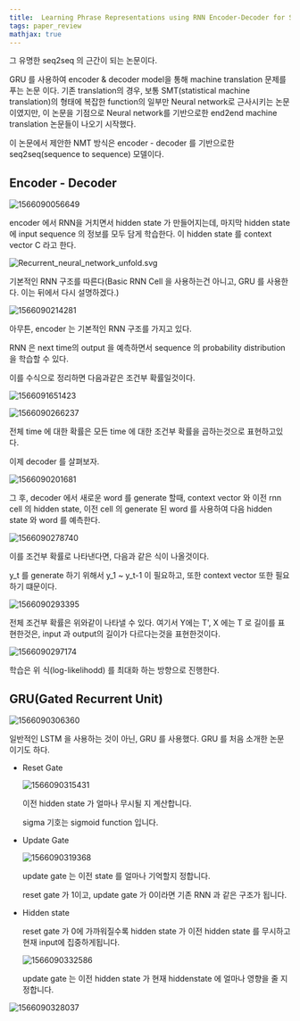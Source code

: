 ```yaml
---
title:  Learning Phrase Representations using RNN Encoder-Decoder for Statistical Machine Translation
tags: paper_review
mathjax: true
---
```



그 유명한 seq2seq 의 근간이 되는 논문이다.

GRU 를 사용하여 encoder & decoder model을 통해 machine translation 문제를 푸는 논문 이다. 기존 translation의 경우, 보통 SMT(statistical machine translation)의 형태에 복잡한 function의 일부만 Neural network로 근사시키는 논문이였지만, 이 논문을 기점으로 Neural network를 기반으로한 end2end machine translation 논문들이 나오기 시작했다.



이 논문에서 제안한 NMT 방식은 encoder - decoder 를 기반으로한 seq2seq(sequence to sequence) 모델이다.

## Encoder - Decoder

![1566090056649](https://strutive07.github.io/assets/images/til_images/1566090056649.png)

encoder 에서 RNN을 거치면서 hidden state 가 만들어지는데, 마지막 hidden state 에 input sequence 의 정보를 모두 담게 학습한다. 이 hidden state 를 context vector C 라고 한다.

![Recurrent_neural_network_unfold.svg](https://strutive07.github.io/assets/images/til_images/Recurrent_neural_network_unfold.svg.png)

기본적인 RNN 구조를 따른다(Basic RNN Cell 을 사용하는건 아니고, GRU 를 사용한다. 이는 뒤에서 다시 설명하겠다.)

![1566090214281](https://strutive07.github.io/assets/images/til_images/1566090214281.png)

아무튼, encoder 는 기본적인 RNN 구조를 가지고 있다.

RNN 은 next time의 output 을 예측하면서 sequence 의 probability distribution을 학습할 수 있다.

이를 수식으로 정리하면 다음과같은 조건부 확률일것이다.

![1566091651423](https://strutive07.github.io/assets/images/til_images/1566091651423.png)

![1566090266237](https://strutive07.github.io/assets/images/til_images/1566090266237.png)

전체 time 에 대한 확률은 모든 time 에 대한 조건부 확률을 곱하는것으로 표현하고있다.



이제 decoder 를 살펴보자.

![1566090201681](https://strutive07.github.io/assets/images/til_images/1566090201681.png)

그 후, decoder 에서 새로운 word 를 generate 할때, context vector 와 이전 rnn cell 의 hidden state, 이전 cell 의 generate 된 word 를 사용하여 다음 hidden state 와 word 를 예측한다.

![1566090278740](https://strutive07.github.io/assets/images/til_images/1566090278740.png)

이를 조건부 확률로 나타낸다면, 다음과 같은 식이 나올것이다.

y_t 를 generate 하기 위해서 y_1 ~ y_t-1 이 필요하고, 또한 context vector 또한 필요하기 떄문이다.

![1566090293395](https://strutive07.github.io/assets/images/til_images/1566090293395.png)

전체 조건부 확률은 위와같이 나타낼 수 있다. 여기서 Y에는 T', X 에는 T 로 길이를 표현한것은, input 과 output의 길이가 다르다는것을 표현한것이다.

![1566090297174](https://strutive07.github.io/assets/images/til_images/1566090297174.png)

학습은 위 식(log-likelihodd) 를 최대화 하는 방향으로 진행한다.





## GRU(Gated Recurrent Unit)



![1566090306360](https://strutive07.github.io/assets/images/til_images/1566090306360.png)

일반적인 LSTM 을 사용하는 것이 아닌, GRU 를 사용했다. GRU 를 처음 소개한 논문이기도 하다.



- Reset Gate

  ![1566090315431](https://strutive07.github.io/assets/images/til_images/1566090315431.png)

  이전 hidden state 가 얼마나 무시될 지 계산합니다.

  sigma 기호는 sigmoid function 입니다.

- Update Gate

  ![1566090319368](https://strutive07.github.io/assets/images/til_images/1566090319368.png)

  update gate 는 이전 state 를 얼마나 기억할지 정합니다. 

  reset gate 가 1이고, update gate 가 0이라면 기존 RNN 과 같은 구조가 됩니다.

- Hidden state

  reset gate 가 0에 가까워질수록 hidden state 가 이전 hidden state 를 무시하고 현재 input에 집중하게됩니다.

  ![1566090332586](https://strutive07.github.io/assets/images/til_images/1566090332586.png)

  

  update gate 는 이전 hidden state 가 현재 hiddenstate 에 얼마나 영향을 줄 지 정합니다.



![1566090328037](https://strutive07.github.io/assets/images/til_images/1566090328037.png)

